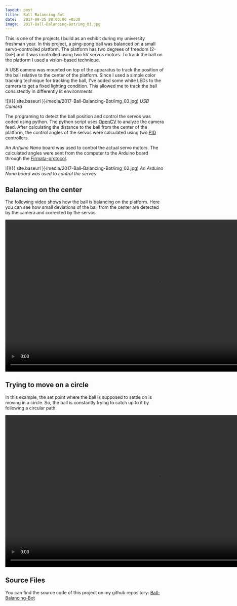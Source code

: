 ```yaml
---
layout: post
title:  Ball Balancing Bot
date:   2017-09-25 08:00:00 +0530
image:  2017-Ball-Balancing-Bot/img_01.jpg
---
```


This is one of the projects I build as an exhibit during my university freshman year. In this project, a ping-pong ball was balanced on a small servo-controlled platform. The platform has two degrees of freedom (2-DoF) and it was controlled using two 5V servos motors. To track the ball on the platform I used a vision-based technique.

A USB camera was mounted on top of the apparatus to track the position of the ball relative to the center of the platform. Since I used a simple color tracking technique for tracking the ball, I've added some white LEDs to the camera to get a fixed lighting condition. This allowed me to track the ball consistently in differently lit environments. 

![]({{ site.baseurl }}/media/2017-Ball-Balancing-Bot/img_03.jpg)
*USB Camera*

The programing to detect the ball position and control the servos was coded using python. The python script uses [OpenCV](https://opencv.org) to analyze the camera feed. After calculating the distance to the ball from the center of the platform, the control angles of the servos were calculated using two [PID](https://en.wikipedia.org/wiki/PID_controller) controllers. 

An *Arduino Nano* board was used to control the actual servo motors. The calculated angles were sent from the computer to the Arduino board through the [Firmata-protocol](https://github.com/firmata/arduino).

![]({{ site.baseurl }}/media/2017-Ball-Balancing-Bot/img_02.jpg)
*An Arduino Nano board was used to control the servos*

## Balancing on the center
The following video shows how the ball is balancing on the platform. Here you can see how small deviations of the ball from the center are detected by the camera and corrected by the servos.

<video height="480" controls>
  <source src="/media/2017-Ball-Balancing-Bot/vid_ball_center.mp4" type="video/mp4">
</video>

## Trying to move on a circle
In this example, the set point where the ball is supposed to settle on is moving in a circle. So, the ball is constantly trying to catch up to it by following a circular path.

<video height="480" controls>
  <source src="/media/2017-Ball-Balancing-Bot/vid_ball_circle.mp4" type="video/mp4">
</video>

## Source Files
You can find the source code of this project on my github repository: [Ball-Balancing-Bot](https://github.com/LKbrilliant/Ball-Balancing-Bot)

